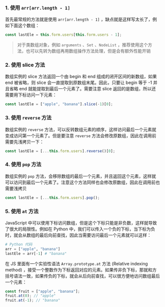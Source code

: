 ### 1. 使用 `arr[arr.length - 1]`

首先最常规的方法就是使用 `arr[arr.length - 1]` ，缺点就是这样写太长了，例如下面这个数组：

```javascript
const lastEle = this.form.users[this.form.users - 1];
```

> 对于类数组对象，例如 `arguments` 、`Set` 、`NodeList` ，推荐使用这个方法，也可以先转为数组再用数组操作方法处理，但是会有额外性能开销

### 2. 使用 slice 方法
数组实例的 slice 方法返回一个由 begin 和 end 组成的闭开区间的新数组，如果 end 被省略，则 slice 会一直提取到原数组末尾。因此，只要让 begin 等于 -1 并且省略 end 就能提取到最后一个元素了。需要注意 slice 返回的是数组，所以还需要用下标访问一下元素：

```javascript
const lastEle = ["apple", "banana"].slice(-1)[0];
```

### 3. 使用 `reverse` 方法

数组实例的 `reverse` 方法，可以反转数组元素的顺序，这样访问最后一个元素就变成访问第一个元素了。但是要注意 `reverse` 方法会修改原数组，因此在调用前需要先浅拷贝一下：

```javascript
const lastEle = [...this.form.users].reverse()[0];
```

### 4. 使用 `pop` 方法

数组实例的 `pop` 方法，会移除数组的最后一个元素，并且返回这个元素，这样就可以访问到最后一个元素了。注意这个方法同样也会修改原数组，因此在调用前也需要浅拷贝

```javascript
const lastEle = [...this.form.users].pop();
```

### 5. 使用 `at` 方法

JavaScript 中可以使用下标访问数组，但是这个下标只能是非负数，这样就导致了很大的局限性。例如在 Python 中，我们可以传入一个负的下标，当下标为负时，就会从数组的最后向前查找，因此当需要访问最后一个元素就可以这样：

```py
# Python 代码
arr = ["apple", "banana"]
lastEle = arr[-1] # "banana"
```

在 JS 里面有一个实验性语法 `Array.prototype.at` 方法 (Relative indexing method) ，接受一个整数作为下标返回对应的元素。如果传非负下标，那就和方括号语法一致，如果传负的下标，就会从后向前查找，可以很方便地访问数组最后一个元素：

```javascript
const fruit = ["apple", "banana"];
fruit.at(0); // "apple"
fruit.at(-1); // "banana"
```

